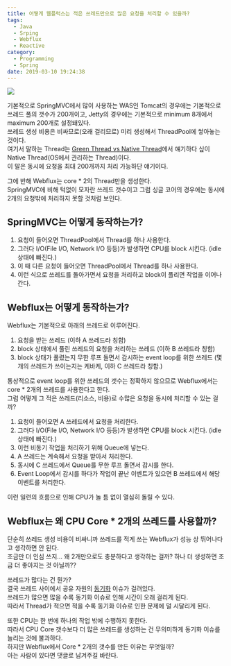 ```yaml
---
title: 어떻게 웹플럭스는 적은 쓰레드만으로 많은 요청을 처리할 수 있을까?
tags:
  - Java
  - Srping
  - Webflux
  - Reactive
category:
  - Programming
  - Spring
date: 2019-03-10 19:24:38
---
```


![](thumb.png)

기본적으로 SpringMVC에서 많이 사용하는 WAS인 Tomcat의 경우에는 기본적으로 쓰레드 풀의 갯수가 200개이고,
Jetty의 경우에는 기본적으로 minimum 8개에서 maximum 200개로 설정돼있다.  
쓰레드 생성 비용은 비싸므로(오래 걸리므로) 미리 생성해서 ThreadPool에 쌓아놓는 것이다.  
여기서 말하는 Thread는 [Green Thread vs Native Thread](/2019/03/10/green-thread-vs-native-thread/)에서 얘기하다 싶이 Native Thread(OS에서 관리하는 Thread)이다.  
이 말은 동시에 요청을 최대 200개까지 처리 가능하단 얘기이다.

그에 반해 Webflux는 core * 2의 Thread만을 생성한다.  
SpringMVC에 비해 턱없이 모자란 쓰레드 갯수이고 그럼 싱글 코어의 경우에는 동시에 2개의 요청밖에 처리하지 못할 것처럼 보인다.  

## SpringMVC는 어떻게 동작하는가?
1. 요청이 들어오면 ThreadPool에서 Thread를 하나 사용한다.  
1. 그러다 I/O(File I/O, Network I/O 등등)가 발생하면 CPU를 block 시킨다. (idle 상태에 빠진다.)  
1. 이 때 다른 요청이 들어오면 ThreadPool에서 Thread를 하나 사용한다.  
1. 이런 식으로 쓰레드를 돌아가면서 요청을 처리하고 block이 풀리면 작업을 이어나간다.  

## Webflux는 어떻게 동작하는가?
Webflux는 기본적으로 아래의 쓰레드로 이루어진다.  
1. 요청을 받는 쓰레드 (이하 A 쓰레드라 칭함)  
1. block 상태에서 풀린 쓰레드의 요청을 처리하는 쓰레드 (이하 B 쓰레드라 칭함)
1. block 상태가 풀렸는지 무한 루프 돌면서 감시하는 event loop를 위한 쓰레드 (몇 개의 쓰레드가 쓰이는지는 케바케, 이하 C 쓰레드라 칭함.)  

통상적으로 event loop를 위한 쓰레드의 갯수는 정확하지 않으므로 Webflux에서는 core * 2개의 쓰레드를 사용한다고 한다.  
그럼 어떻게 그 적은 쓰레드(리소스, 비용)로 수많은 요청을 동시에 처리할 수 있는 걸까?

1. 요청이 들어오면 A 쓰레드에서 요청을 처리한다.  
1. 그러다 I/O(File I/O, Network I/O 등등)가 발생하면 CPU를 block 시킨다. (idle 상태에 빠진다.)  
1. 이런 비동기 작업을 처리하기 위해 Queue에 넣는다.  
1. A 쓰레드는 계속해서 요청을 받아서 처리한다.  
1. 동시에 C 쓰레드에서 Queue를 무한 루프 돌면서 감시를 한다.
1. Event Loop에서 감시를 하다가 작업이 끝난 이벤트가 있으면 B 쓰레드에서 해당 이벤트를 처리한다.

이런 일련의 흐름으로 인해 CPU가 놀 틈 없이 열심히 돌릴 수 있다.

## Webflux는 왜 CPU Core * 2개의 쓰레드를 사용할까?
단순히 쓰레드 생성 비용이 비싸니까 쓰레드를 적게 쓰는 Webflux가 성능 상 뛰어나다고 생각하면 안 된다.  
조금만 더 인심 쓰지... 왜 2개만으로도 충분하다고 생각하는 걸까? 하나 더 생성하면 조금 더 좋아지는 것 아닐까?? 

쓰레드가 많다는 건 뭔가?  
결국 쓰레드 사이에서 공유 자원의 [동기화](/2019/03/10/java-synchronized-note/) 이슈가 걸려있다.  
쓰레드가 많으면 많을 수록 동기화 이슈로 인해 시간이 오래 걸리게 된다.    
따라서 Thread가 적으면 적을 수록 동기화 이슈로 인한 문제에 덜 시달리게 된다.

또한 CPU는 한 번에 하나의 작업 밖에 수행하지 못한다.  
따라서 CPU Core 갯수보다 더 많은 쓰레드를 생성하는 건 무의미하게 동기화 이슈를 늘리는 것에 불과하다.  
하지만 Webflux에서 Core * 2개의 갯수를 만든 이유는 무엇일까?  
아는 사람이 있다면 댓글로 남겨주길 바란다.  